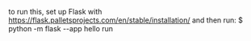 to run this, set up Flask with 
https://flask.palletsprojects.com/en/stable/installation/
and then run:
$ python -m flask --app hello run
